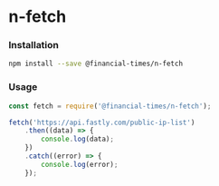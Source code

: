 # n-fetch

### Installation

```sh
npm install --save @financial-times/n-fetch
```

### Usage

```js
const fetch = require('@financial-times/n-fetch');

fetch('https://api.fastly.com/public-ip-list')
	.then((data) => {
		console.log(data);
	})
	.catch((error) => {
		console.log(error);
	});
```
